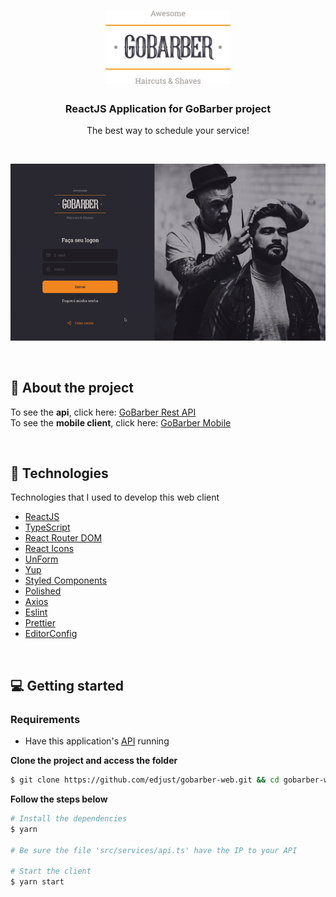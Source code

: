 <h1 align="center">
  <img alt="Logo" src="./assets/logo.svg" width="200px">
</h1>

<h3 align="center">
  ReactJS Application for GoBarber project
</h3>

<p align="center">The best way to schedule your service!</p>

<br>

<p align="center">
  <img alt="Layout" src="./assets/layout.gif">
</p>

<br>

## 📄 About the project

To see the **api**, click here: [GoBarber Rest API](https://github.com/edjust/gobarber-api)</br>
To see the **mobile client**, click here: [GoBarber Mobile](https://github.com/edjust/gobarber-mobile)

<br>

## 🚀 Technologies

Technologies that I used to develop this web client

-   [ReactJS](https://reactjs.org/)
-   [TypeScript](https://www.typescriptlang.org/)
-   [React Router DOM](https://reacttraining.com/react-router/)
-   [React Icons](https://react-icons.netlify.com/#/)
-   [UnForm](https://unform.dev/)
-   [Yup](https://github.com/jquense/yup)
-   [Styled Components](https://styled-components.com/)
-   [Polished](https://github.com/styled-components/polished)
-   [Axios](https://github.com/axios/axios)
-   [Eslint](https://eslint.org/)
-   [Prettier](https://prettier.io/)
-   [EditorConfig](https://editorconfig.org/)

<br>

## 💻 Getting started

### Requirements

-   Have this application's [API](https://github.com/edjust/gobarber-api) running

**Clone the project and access the folder**

```bash
$ git clone https://github.com/edjust/gobarber-web.git && cd gobarber-web
```

**Follow the steps below**

```bash
# Install the dependencies
$ yarn

# Be sure the file 'src/services/api.ts' have the IP to your API

# Start the client
$ yarn start
```
